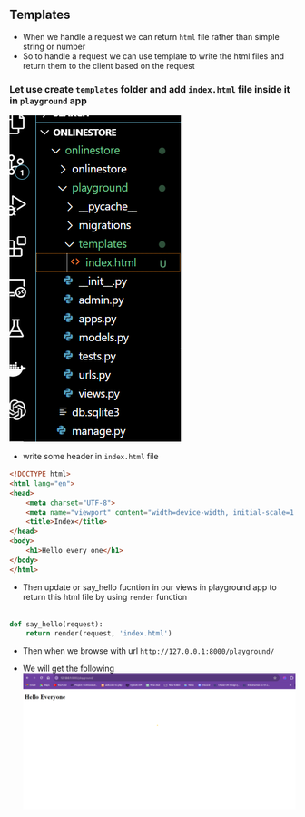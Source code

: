 ## Templates

- When we handle a request we can return `html` file rather than simple string or number
- So to handle a request we can use template to write the html files and return them to the client based on the request

### Let use create `templates` folder and add `index.html` file inside it in `playground` app
![Tempates](../Images/templates.png)

- write some header in `index.html` file

```html
<!DOCTYPE html>
<html lang="en">
<head>
    <meta charset="UTF-8">
    <meta name="viewport" content="width=device-width, initial-scale=1.0">
    <title>Index</title>
</head>
<body>
    <h1>Hello every one</h1>
</body>
</html>
```

- Then update or say_hello fucntion in our views in playground app to return this html file by using `render` function

```python

def say_hello(request):
    return render(request, 'index.html')
```

- Then when we browse with url `http://127.0.0.1:8000/playground/`

- We will get the following
![index.html](../Images/index.png)